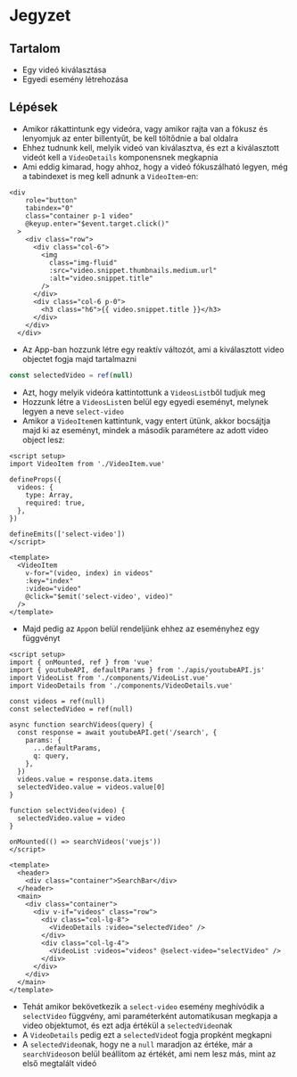 # Jegyzet

## Tartalom

- Egy videó kiválasztása
- Egyedi esemény létrehozása

## Lépések

- Amikor rákattintunk egy videóra, vagy amikor rajta van a fókusz és lenyomjuk az enter billentyűt, be kell töltődnie a bal oldalra
- Ehhez tudnunk kell, melyik videó van kiválasztva, és ezt a kiválasztott videót kell a `VideoDetails` komponensnek megkapnia
- Ami eddig kimarad, hogy ahhoz, hogy a videó fókuszálható legyen, még a tabindexet is meg kell adnunk a `VideoItem`-en:

```vue
<div
    role="button"
    tabindex="0"
    class="container p-1 video"
    @keyup.enter="$event.target.click()"
  >
    <div class="row">
      <div class="col-6">
        <img
          class="img-fluid"
          :src="video.snippet.thumbnails.medium.url"
          :alt="video.snippet.title"
        />
      </div>
      <div class="col-6 p-0">
        <h3 class="h6">{{ video.snippet.title }}</h3>
      </div>
    </div>
  </div>
```

- Az App-ban hozzunk létre egy reaktív változót, ami a kiválasztott video objectet fogja majd tartalmazni

```js
const selectedVideo = ref(null)
```

- Azt, hogy melyik videóra kattintottunk a `VideosList`ből tudjuk meg
- Hozzunk létre a `VideosList`en belül egy egyedi eseményt, melynek legyen a neve `select-video`
- Amikor a `VideoItem`en kattintunk, vagy entert ütünk, akkor bocsájtja majd ki az eseményt, mindek a második paramétere az adott video object lesz:

```vue
<script setup>
import VideoItem from './VideoItem.vue'

defineProps({
  videos: {
    type: Array,
    required: true,
  },
})

defineEmits(['select-video'])
</script>

<template>
  <VideoItem
    v-for="(video, index) in videos"
    :key="index"
    :video="video"
    @click="$emit('select-video', video)"
  />
</template>
```

- Majd pedig az `App`on belül rendeljünk ehhez az eseményhez egy függvényt

```vue
<script setup>
import { onMounted, ref } from 'vue'
import { youtubeAPI, defaultParams } from './apis/youtubeAPI.js'
import VideoList from './components/VideoList.vue'
import VideoDetails from './components/VideoDetails.vue'

const videos = ref(null)
const selectedVideo = ref(null)

async function searchVideos(query) {
  const response = await youtubeAPI.get('/search', {
    params: {
      ...defaultParams,
      q: query,
    },
  })
  videos.value = response.data.items
  selectedVideo.value = videos.value[0]
}

function selectVideo(video) {
  selectedVideo.value = video
}

onMounted(() => searchVideos('vuejs'))
</script>

<template>
  <header>
    <div class="container">SearchBar</div>
  </header>
  <main>
    <div class="container">
      <div v-if="videos" class="row">
        <div class="col-lg-8">
          <VideoDetails :video="selectedVideo" />
        </div>
        <div class="col-lg-4">
          <VideoList :videos="videos" @select-video="selectVideo" />
        </div>
      </div>
    </div>
  </main>
</template>
```

- Tehát amikor bekövetkezik a `select-video` esemény meghívódik a `selectVideo` függvény, ami paraméterként automatikusan megkapja a video objektumot, és ezt adja értékül a `selectedVideo`nak
- A `VideoDetails` pedig ezt a `selectedVideo`t fogja propként megkapni
- A `selectedVideo`nak, hogy ne a `null` maradjon az értéke, már a `searchVideos`on belül beállítom az értékét, ami nem lesz más, mint az első megtalált videó
